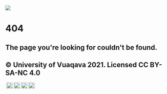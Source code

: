 <html lang="en">
  <head>
    <link rel="stylesheet" href="https://vnrl.github.io/style/style.css">
    <meta name="viewport" content="width=device-width, initial-scale=1">
  </head>
  <body>
    <a href="https://vnrl.github.io">  
      <img class="header" src="https://vnrl.github.io/vnrlbanner.svg">
    </a>
    <div class="content">
      <h1>404</h1>
      <h2>The page you're looking for couldn't be found.</h2>
    </div>
    <div class="content">
      <h2> © University of Vuaqava 2021. Licensed CC BY-SA-NC 4.0 </h2>
      <p><img style="height:20px!important;margin-left:3px;vertical-align:text-bottom;" src="https://mirrors.creativecommons.org/presskit/icons/cc.svg?ref=chooser-v1"><img style="height:20px!important;margin-left:3px;vertical-align:text-bottom;" src="https://mirrors.creativecommons.org/presskit/icons/by.svg?ref=chooser-v1"><img style="height:20px!important;margin-left:3px;vertical-align:text-bottom;" src="https://mirrors.creativecommons.org/presskit/icons/nc.svg?ref=chooser-v1"><img style="height:20px!important;margin-left:3px;vertical-align:text-bottom;" src="https://mirrors.creativecommons.org/presskit/icons/sa.svg?ref=chooser-v1"></a></p>
  </div>
  </body>
<html>
